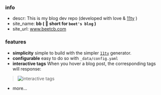 ### info

- descr: This is my blog dev repo (developed with love & [11ty](11ty.dev) ) 
- site_name: **bb ( 🙉 short for `beet's blog` )**
- site_url: www.beetcb.com

### features
 - **simplicity**
 simple to build with the simpler [`11ty`](11ty.dev) generator.
 - **configurable** 
 easy to do so with `_data/config.yaml`
 - **interactive tags**
 When you hover a blog post, the corresponding tags will response:
 > ![interactive tags](https://m.beetcb.com/readme/README-tag-demo.gif)
 - more...
